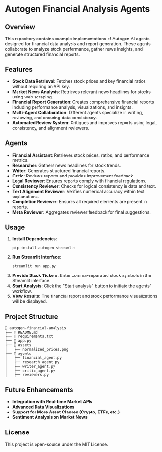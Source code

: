 # Autogen Financial Analysis Agents

## Overview
This repository contains example implementations of Autogen AI agents designed for financial data analysis and report generation. These agents collaborate to analyze stock performance, gather news insights, and generate structured financial reports.

## Features
- **Stock Data Retrieval**: Fetches stock prices and key financial ratios without requiring an API key.
- **Market News Analysis**: Retrieves relevant news headlines for stocks using web scraping.
- **Financial Report Generation**: Creates comprehensive financial reports including performance analysis, visualizations, and insights.
- **Multi-Agent Collaboration**: Different agents specialize in writing, reviewing, and ensuring data consistency.
- **Automated Review System**: Critiques and improves reports using legal, consistency, and alignment reviewers.

## Agents
- **Financial Assistant**: Retrieves stock prices, ratios, and performance metrics.
- **Researcher**: Gathers news headlines for stock trends.
- **Writer**: Generates structured financial reports.
- **Critic**: Reviews reports and provides improvement feedback.
- **Legal Reviewer**: Ensures reports comply with financial regulations.
- **Consistency Reviewer**: Checks for logical consistency in data and text.
- **Text Alignment Reviewer**: Verifies numerical accuracy within text explanations.
- **Completion Reviewer**: Ensures all required elements are present in reports.
- **Meta Reviewer**: Aggregates reviewer feedback for final suggestions.

## Usage
1. **Install Dependencies**:
   ```bash
   pip install autogen streamlit
   ```
2. **Run Streamlit Interface**:
   ```bash
   streamlit run app.py
   ```
3. **Provide Stock Tickers**: Enter comma-separated stock symbols in the Streamlit interface.
4. **Start Analysis**: Click the "Start analysis" button to initiate the agents' workflow.
5. **View Results**: The financial report and stock performance visualizations will be displayed.

## Project Structure
```
📂 autogen-financial-analysis
├── 📜 README.md
├── 📜 requirements.txt
├── 📜 app.py
├── 📂 assets
│   ├── normalized_prices.png
├── 📂 agents
│   ├── financial_agent.py
│   ├── research_agent.py
│   ├── writer_agent.py
│   ├── critic_agent.py
│   ├── reviewers.py
```

## Future Enhancements
- **Integration with Real-time Market APIs**
- **Advanced Data Visualizations**
- **Support for More Asset Classes (Crypto, ETFs, etc.)**
- **Sentiment Analysis on Market News**

## License
This project is open-source under the MIT License.
